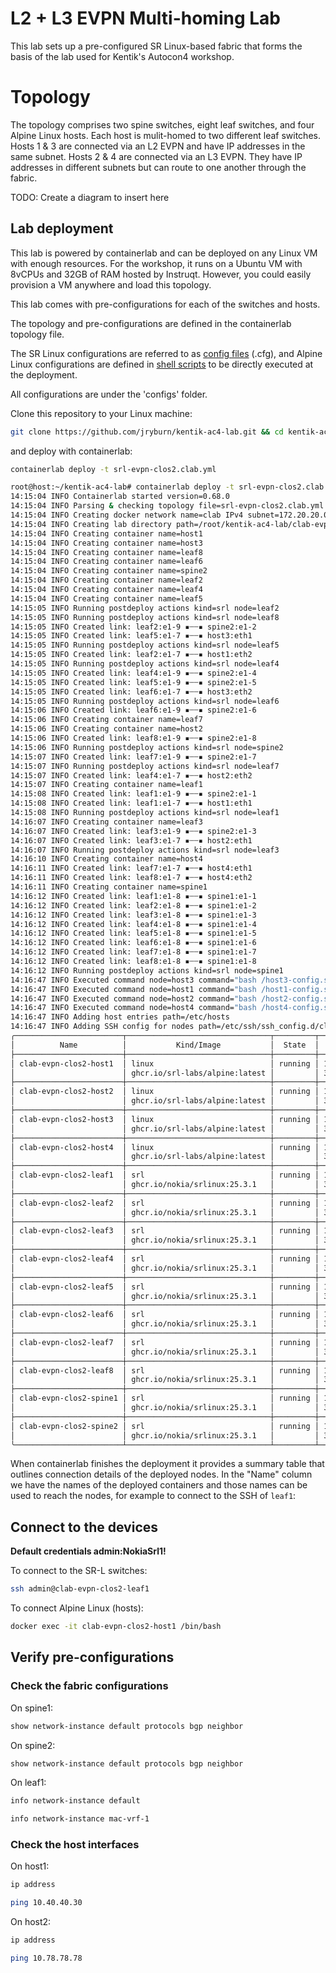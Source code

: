# L2 + L3 EVPN Multi-homing Lab

This lab sets up a pre-configured SR Linux-based fabric that forms the basis of the lab used for Kentik's Autocon4 workshop.

# Topology

The topology comprises two spine switches, eight leaf switches, and four Alpine Linux hosts. Each host is mulit-homed to two different leaf switches. Hosts 1 & 3 are connected via an L2 EVPN and have IP addresses in the same subnet. Hosts 2 & 4 are connected via an L3 EVPN. They have IP addresses in different subnets but can route to one another through the fabric.

TODO: Create a diagram to insert here

## Lab deployment

This lab is powered by containerlab and can be deployed on any Linux VM with enough resources. For the workshop, it runs on a Ubuntu VM with 8vCPUs and 32GB of RAM hosted by Instruqt. However, you could easily provision a VM anywhere and load this topology.

This lab comes with pre-configurations for each of the switches and hosts.

The topology and pre-configurations are defined in the containerlab topology file.

The SR Linux configurations are referred to as [config files](configs) (.cfg), and Alpine Linux configurations are defined in [shell scripts](configs) to be directly executed at the deployment.

All configurations are under the 'configs' folder.

Clone this repository to your Linux machine:

```bash
git clone https://github.com/jryburn/kentik-ac4-lab.git && cd kentik-ac4-lab
```

and deploy with containerlab:

```bash
containerlab deploy -t srl-evpn-clos2.clab.yml
```

```bash
root@host:~/kentik-ac4-lab# containerlab deploy -t srl-evpn-clos2.clab.yml
14:15:04 INFO Containerlab started version=0.68.0
14:15:04 INFO Parsing & checking topology file=srl-evpn-clos2.clab.yml
14:15:04 INFO Creating docker network name=clab IPv4 subnet=172.20.20.0/24 IPv6 subnet=3fff:172:20:20::/64 MTU=1500
14:15:04 INFO Creating lab directory path=/root/kentik-ac4-lab/clab-evpn-clos2
14:15:04 INFO Creating container name=host1
14:15:04 INFO Creating container name=host3
14:15:04 INFO Creating container name=leaf8
14:15:04 INFO Creating container name=leaf6
14:15:04 INFO Creating container name=spine2
14:15:04 INFO Creating container name=leaf2
14:15:04 INFO Creating container name=leaf4
14:15:04 INFO Creating container name=leaf5
14:15:05 INFO Running postdeploy actions kind=srl node=leaf2
14:15:05 INFO Running postdeploy actions kind=srl node=leaf8
14:15:05 INFO Created link: leaf2:e1-9 ▪┄┄▪ spine2:e1-2
14:15:05 INFO Created link: leaf5:e1-7 ▪┄┄▪ host3:eth1
14:15:05 INFO Running postdeploy actions kind=srl node=leaf5
14:15:05 INFO Created link: leaf2:e1-7 ▪┄┄▪ host1:eth2
14:15:05 INFO Running postdeploy actions kind=srl node=leaf4
14:15:05 INFO Created link: leaf4:e1-9 ▪┄┄▪ spine2:e1-4
14:15:05 INFO Created link: leaf5:e1-9 ▪┄┄▪ spine2:e1-5
14:15:05 INFO Created link: leaf6:e1-7 ▪┄┄▪ host3:eth2
14:15:05 INFO Running postdeploy actions kind=srl node=leaf6
14:15:06 INFO Created link: leaf6:e1-9 ▪┄┄▪ spine2:e1-6
14:15:06 INFO Creating container name=leaf7
14:15:06 INFO Creating container name=host2
14:15:06 INFO Created link: leaf8:e1-9 ▪┄┄▪ spine2:e1-8
14:15:06 INFO Running postdeploy actions kind=srl node=spine2
14:15:07 INFO Created link: leaf7:e1-9 ▪┄┄▪ spine2:e1-7
14:15:07 INFO Running postdeploy actions kind=srl node=leaf7
14:15:07 INFO Created link: leaf4:e1-7 ▪┄┄▪ host2:eth2
14:15:07 INFO Creating container name=leaf1
14:15:08 INFO Created link: leaf1:e1-9 ▪┄┄▪ spine2:e1-1
14:15:08 INFO Created link: leaf1:e1-7 ▪┄┄▪ host1:eth1
14:15:08 INFO Running postdeploy actions kind=srl node=leaf1
14:16:07 INFO Creating container name=leaf3
14:16:07 INFO Created link: leaf3:e1-9 ▪┄┄▪ spine2:e1-3
14:16:07 INFO Created link: leaf3:e1-7 ▪┄┄▪ host2:eth1
14:16:07 INFO Running postdeploy actions kind=srl node=leaf3
14:16:10 INFO Creating container name=host4
14:16:11 INFO Created link: leaf7:e1-7 ▪┄┄▪ host4:eth1
14:16:11 INFO Created link: leaf8:e1-7 ▪┄┄▪ host4:eth2
14:16:11 INFO Creating container name=spine1
14:16:12 INFO Created link: leaf1:e1-8 ▪┄┄▪ spine1:e1-1
14:16:12 INFO Created link: leaf2:e1-8 ▪┄┄▪ spine1:e1-2
14:16:12 INFO Created link: leaf3:e1-8 ▪┄┄▪ spine1:e1-3
14:16:12 INFO Created link: leaf4:e1-8 ▪┄┄▪ spine1:e1-4
14:16:12 INFO Created link: leaf5:e1-8 ▪┄┄▪ spine1:e1-5
14:16:12 INFO Created link: leaf6:e1-8 ▪┄┄▪ spine1:e1-6
14:16:12 INFO Created link: leaf7:e1-8 ▪┄┄▪ spine1:e1-7
14:16:12 INFO Created link: leaf8:e1-8 ▪┄┄▪ spine1:e1-8
14:16:12 INFO Running postdeploy actions kind=srl node=spine1
14:16:47 INFO Executed command node=host3 command="bash /host3-config.sh" stdout=""
14:16:47 INFO Executed command node=host1 command="bash /host1-config.sh" stdout=""
14:16:47 INFO Executed command node=host2 command="bash /host2-config.sh" stdout=""
14:16:47 INFO Executed command node=host4 command="bash /host4-config.sh" stdout=""
14:16:47 INFO Adding host entries path=/etc/hosts
14:16:47 INFO Adding SSH config for nodes path=/etc/ssh/ssh_config.d/clab-evpn-clos2.conf
╭────────────────────────┬────────────────────────────────┬─────────┬───────────────────╮
│          Name          │           Kind/Image           │  State  │   IPv4/6 Address  │
├────────────────────────┼────────────────────────────────┼─────────┼───────────────────┤
│ clab-evpn-clos2-host1  │ linux                          │ running │ 172.20.20.7       │
│                        │ ghcr.io/srl-labs/alpine:latest │         │ 3fff:172:20:20::7 │
├────────────────────────┼────────────────────────────────┼─────────┼───────────────────┤
│ clab-evpn-clos2-host2  │ linux                          │ running │ 172.20.20.11      │
│                        │ ghcr.io/srl-labs/alpine:latest │         │ 3fff:172:20:20::b │
├────────────────────────┼────────────────────────────────┼─────────┼───────────────────┤
│ clab-evpn-clos2-host3  │ linux                          │ running │ 172.20.20.8       │
│                        │ ghcr.io/srl-labs/alpine:latest │         │ 3fff:172:20:20::8 │
├────────────────────────┼────────────────────────────────┼─────────┼───────────────────┤
│ clab-evpn-clos2-host4  │ linux                          │ running │ 172.20.20.14      │
│                        │ ghcr.io/srl-labs/alpine:latest │         │ 3fff:172:20:20::e │
├────────────────────────┼────────────────────────────────┼─────────┼───────────────────┤
│ clab-evpn-clos2-leaf1  │ srl                            │ running │ 172.20.20.12      │
│                        │ ghcr.io/nokia/srlinux:25.3.1   │         │ 3fff:172:20:20::c │
├────────────────────────┼────────────────────────────────┼─────────┼───────────────────┤
│ clab-evpn-clos2-leaf2  │ srl                            │ running │ 172.20.20.2       │
│                        │ ghcr.io/nokia/srlinux:25.3.1   │         │ 3fff:172:20:20::2 │
├────────────────────────┼────────────────────────────────┼─────────┼───────────────────┤
│ clab-evpn-clos2-leaf3  │ srl                            │ running │ 172.20.20.13      │
│                        │ ghcr.io/nokia/srlinux:25.3.1   │         │ 3fff:172:20:20::d │
├────────────────────────┼────────────────────────────────┼─────────┼───────────────────┤
│ clab-evpn-clos2-leaf4  │ srl                            │ running │ 172.20.20.6       │
│                        │ ghcr.io/nokia/srlinux:25.3.1   │         │ 3fff:172:20:20::6 │
├────────────────────────┼────────────────────────────────┼─────────┼───────────────────┤
│ clab-evpn-clos2-leaf5  │ srl                            │ running │ 172.20.20.5       │
│                        │ ghcr.io/nokia/srlinux:25.3.1   │         │ 3fff:172:20:20::5 │
├────────────────────────┼────────────────────────────────┼─────────┼───────────────────┤
│ clab-evpn-clos2-leaf6  │ srl                            │ running │ 172.20.20.9       │
│                        │ ghcr.io/nokia/srlinux:25.3.1   │         │ 3fff:172:20:20::9 │
├────────────────────────┼────────────────────────────────┼─────────┼───────────────────┤
│ clab-evpn-clos2-leaf7  │ srl                            │ running │ 172.20.20.10      │
│                        │ ghcr.io/nokia/srlinux:25.3.1   │         │ 3fff:172:20:20::a │
├────────────────────────┼────────────────────────────────┼─────────┼───────────────────┤
│ clab-evpn-clos2-leaf8  │ srl                            │ running │ 172.20.20.3       │
│                        │ ghcr.io/nokia/srlinux:25.3.1   │         │ 3fff:172:20:20::3 │
├────────────────────────┼────────────────────────────────┼─────────┼───────────────────┤
│ clab-evpn-clos2-spine1 │ srl                            │ running │ 172.20.20.15      │
│                        │ ghcr.io/nokia/srlinux:25.3.1   │         │ 3fff:172:20:20::f │
├────────────────────────┼────────────────────────────────┼─────────┼───────────────────┤
│ clab-evpn-clos2-spine2 │ srl                            │ running │ 172.20.20.4       │
│                        │ ghcr.io/nokia/srlinux:25.3.1   │         │ 3fff:172:20:20::4 │
╰────────────────────────┴────────────────────────────────┴─────────┴───────────────────╯
```

When containerlab finishes the deployment it provides a summary table that outlines connection details of the deployed nodes. In the "Name" column we have the names of the deployed containers and those names can be used to reach the nodes, for example to connect to the SSH of `leaf1`:

## Connect to the devices

**Default credentials admin:NokiaSrl1!**

To connect to the SR-L switches:

```bash
ssh admin@clab-evpn-clos2-leaf1
```

To connect Alpine Linux (hosts):

```bash
docker exec -it clab-evpn-clos2-host1 /bin/bash
```

## Verify pre-configurations

### Check the fabric configurations

On spine1:
```bash
show network-instance default protocols bgp neighbor
```

On spine2:
```bash
show network-instance default protocols bgp neighbor
```

On leaf1:
```bash
info network-instance default
```
```bash
info network-instance mac-vrf-1
```

### Check the host interfaces

On host1:
```bash
ip address
```
```bash
ping 10.40.40.30
```

On host2:
```bash
ip address
```
```bash
ping 10.78.78.78
```
